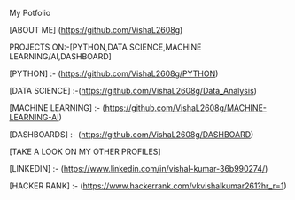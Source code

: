My Potfolio

[ABOUT ME] (https://github.com/VishaL2608g)


PROJECTS ON:-[PYTHON,DATA SCIENCE,MACHINE LEARNING/AI,DASHBOARD]

[PYTHON] :- (https://github.com/VishaL2608g/PYTHON)

[DATA SCIENCE] :-(https://github.com/VishaL2608g/Data_Analysis)

[MACHINE LEARNING] :- (https://github.com/VishaL2608g/MACHINE-LEARNING-AI)

[DASHBOARDS] :- (https://github.com/VishaL2608g/DASHBOARD)


[TAKE A LOOK ON MY OTHER PROFILES]

[LINKEDIN] :- (https://www.linkedin.com/in/vishal-kumar-36b990274/)

[HACKER RANK] :- (https://www.hackerrank.com/vkvishalkumar261?hr_r=1)
